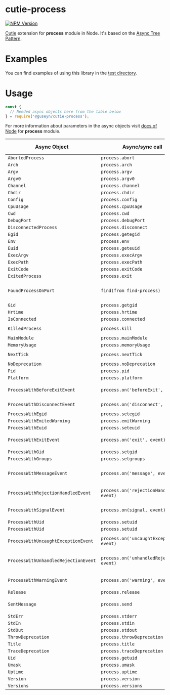 # cutie-process

[![NPM Version][npm-image]][npm-url]

[Cutie](https://github.com/Guseyn/cutie) extension for <b>process</b> module in Node. It's based on the [Async Tree Pattern](https://github.com/Guseyn/async-tree-patern/blob/master/Async_Tree_Patern.pdf).

# Examples

You can find examples of using this library in the [test directory](https://github.com/Guseyn/cutie-process/tree/master/test).

# Usage

```js
const {
  // Needed async objects here from the table below
} = require('@guseyn/cutie-process');
```
For more information about parameters in the async objects visit [docs of Node](https://nodejs.org/en/docs/) for <b>process</b> module.

| Async Object  | Async/sync call | Parameters | Representation result |
| ------------- | ----------------| ---------- | --------------------- |
| `AbortedProcess` | `process.abort` | `process` | `process` |
| `Arch` | `process.arch` | `process` | `string` |
| `Argv` | `process.argv` | `process` | `string[]` |
| `Argv0` | `process.argv0` | `process` | `string` |
| `Channel` | `process.channel` | `process` | `object\|undefined` |
| `Chdir` | `process.chdir` | `process, dir` | `string` |
| `Config` | `process.config` | `process` | `object` |
| `CpuUsage` | `process.cpuUsage` | `process, previousValue` | `object` |
| `Cwd` | `process.cwd` | `process` | `string` |
| `DebugPort` | `process.debugPort` | `process` | `number` |
| `DisconnectedProcess` | `process.disconnect` | `process` | `process` |
| `Egid` | `process.getegid` | `process` | `number` |
| `Env` | `process.env` | `process` | `object` |
| `Euid` | `process.geteuid` | `process` | `number` |
| `ExecArgv` | `process.execArgv` | `process` | `object` |
| `ExecPath` | `process.execPath` | `process` | `string` |
| `ExitCode` | `process.exitCode` | `process` | `number` |
| `ExitedProcess` | `process.exit` | `process, code` | `process` |
| `FoundProcessOnPort` | `find(from find-process)` | `port` | `first found process or {} if no process on specified port` |
| `Gid` | `process.getgid` | `process` | `number` |
| `Hrtime` | `process.hrtime` | `process, time` | `number[]` |
| `IsConnected` | `process.connected` | `process` | `boolean` |
| `KilledProcess` | `process.kill` | `pid, signal` | `process(global var)` |
| `MainModule` | `process.mainModule` | `process` | `module` |
| `MemoryUsage` | `process.memoryUsage` | `process` | `object` |
| `NextTick` | `process.nextTick` | `process, callback, ...args` | `process` |
| `NoDeprecation` | `process.noDeprecation` | `process` | `boolean` |
| `Pid` | `process.pid` | `process` | `number` |
| `Platform` | `process.platform` | `process` | `string` |
| `ProcessWithBeforeExitEvent` | `process.on('beforeExit', event)` | `process, event(Event with definedBody(exitCode))` | `process` |
| `ProcessWithDisconnectEvent` | `process.on('disconnect', event)` | `process, event(Event with definedBody())` | `process` |
| `ProcessWithEgid` | `process.setegid` | `process, id` | `process` |
| `ProcessWithEmitedWarning` | `process.emitWarning` | `warning, options` | `process` |
| `ProcessWithEuid` | `process.seteuid` | `process, id` | `process` |
| `ProcessWithExitEvent` | `process.on('exit', event)` | `process, event(Event with definedBody(code))` | `process` |
| `ProcessWithGid` | `process.setgid` | `process, id` | `process` |
| `ProcessWithGroups` | `process.setgroups` | `process, groups` | `process` |
| `ProcessWithMessageEvent` | `process.on('message', event)` | `process, event(Event with definedBody(message, sendHandle))` | `process` |
| `ProcessWithRejectionHandledEvent` | `process.on('rejectionHandled', event)` | `process, event(Event with definedBody(p), p - promise)` | `process` |
| `ProcessWithSignalEvent` | `process.on(signal, event)` | `process, signal, event(Event with definedBody())` | `process` |
| `ProcessWithUid` | `process.setuid` | `process, id` | `process` |
| `ProcessWithUid` | `process.setuid` | `process, id` | `process` |
| `ProcessWithUncaughtExceptionEvent` | `process.on('uncaughtException', event)` | `process, event(Event with definedBody(error))` | `` | `process` |
| `ProcessWithUnhandledRejectionEvent` | `process.on('unhandledRejection', event)` | `process, event(Event with definedBody(reason, p))` | `process` |
| `ProcessWithWarningEvent` | `process.on('warning', event)` | `process, event(Event with definedBody(warning))` | `process` |
| `Release` | `process.release` | `process` | `object` |
| `SentMessage` | `process.send` | `process, message, sendHandle, options, callback` | `message` |
| `StdErr` | `process.stderr` | `process` | `stream` |
| `StdIn` | `process.stdin` | `process` | `stream` |
| `StdOut` | `process.stdout` | `process` | `stream` |
| `ThrowDeprecation` | `process.throwDeprecation` | `process` | `boolean` |
| `Title` | `process.title` | `process` | `string` |
| `TraceDeprecation` | `process.traceDeprecation` | `process` | `boolean` |
| `Uid` | `process.getuid` | `process` | `number` |
| `Umask` | `process.umask` | `process, mask` | `process` |
| `Uptime` | `process.uptime` | `process` | `number` |
| `Version` | `process.version` | `process` | `string` |
| `Versions` | `process.versions` | `process` | `object` |


[npm-image]: https://img.shields.io/npm/v/@guseyn/cutie-process.svg
[npm-url]: https://npmjs.org/package/@guseyn/cutie-process
